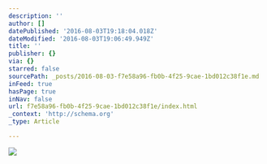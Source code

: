 ```yaml
---
description: ''
author: []
datePublished: '2016-08-03T19:18:04.018Z'
dateModified: '2016-08-03T19:06:49.949Z'
title: ''
publisher: {}
via: {}
starred: false
sourcePath: _posts/2016-08-03-f7e58a96-fb0b-4f25-9cae-1bd012c38f1e.md
inFeed: true
hasPage: true
inNav: false
url: f7e58a96-fb0b-4f25-9cae-1bd012c38f1e/index.html
_context: 'http://schema.org'
_type: Article

---
```

![](https://the-grid-user-content.s3-us-west-2.amazonaws.com/29bab714-12f0-4bee-8513-a700ab2d9dfc.png)